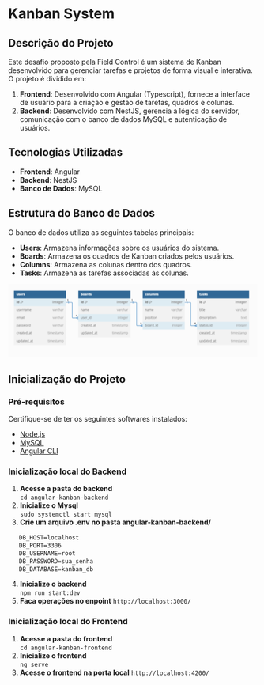 # Kanban System

## Descrição do Projeto

Este desafio proposto pela Field Control é um sistema de Kanban desenvolvido para gerenciar tarefas e projetos de forma visual e interativa. O projeto é dividido em:

1. **Frontend**: Desenvolvido com Angular (Typescript), fornece a interface de usuário para a criação e gestão de tarefas, quadros e colunas.
2. **Backend**: Desenvolvido com NestJS, gerencia a lógica do servidor, comunicação com o banco de dados MySQL e autenticação de usuários.

## Tecnologias Utilizadas

- **Frontend**: Angular
- **Backend**: NestJS
- **Banco de Dados**: MySQL

## Estrutura do Banco de Dados

O banco de dados utiliza as seguintes tabelas principais:

- **Users**: Armazena informações sobre os usuários do sistema.
- **Boards**: Armazena os quadros de Kanban criados pelos usuários.
- **Columns**: Armazena as colunas dentro dos quadros.
- **Tasks**: Armazena as tarefas associadas às colunas.

![Tabelas DB](./assets/db_kanban.png)

## Inicialização do Projeto

### Pré-requisitos

Certifique-se de ter os seguintes softwares instalados:

- [Node.js](https://nodejs.org/)
- [MySQL](https://www.mysql.com/)
- [Angular CLI](https://angular.io/cli)

### Inicialização local do Backend

1. **Acesse a pasta do backend** <br> `cd angular-kanban-backend`
2. **Inicialize o Mysql** <br> `sudo systemctl start mysql`
3. **Crie um arquivo .env no pasta angular-kanban-backend/**

```shell
   DB_HOST=localhost
   DB_PORT=3306
   DB_USERNAME=root
   DB_PASSWORD=sua_senha
   DB_DATABASE=kanban_db
```

4. **Inicialize o backend** <br> `npm run start:dev`
5. **Faca operações no enpoint** `http://localhost:3000/`

### Inicialização local do Frontend

1. **Acesse a pasta do frontend** <br> `cd angular-kanban-frontend`
2. **Inicialize o frontend** <br> `ng serve`
3. **Acesse o frontend na porta local** `http://localhost:4200/`
